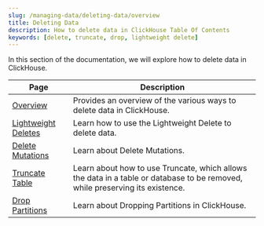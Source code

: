 ```yaml
---
slug: /managing-data/deleting-data/overview
title: Deleting Data
description: How to delete data in ClickHouse Table Of Contents
keywords: [delete, truncate, drop, lightweight delete]
---
```


In this section of the documentation,
we will explore how to delete data in ClickHouse.

| Page                                                                | Description                                                                                                                  |
|---------------------------------------------------------------------|------------------------------------------------------------------------------------------------------------------------------|
| [Overview](/deletes/overview)                               | Provides an overview of the various ways to delete data in ClickHouse.                                                       |
| [Lightweight Deletes](/guides/developer/lightweight-delete) | Learn how to use the Lightweight Delete to delete data.                                                                      |
| [Delete Mutations](/managing-data/delete_mutations)         | Learn about Delete Mutations.                                                                                                |
| [Truncate Table](/managing-data/truncate)                   | Learn about how to use Truncate, which allows the data in a table or database to be removed, while preserving its existence. |
| [Drop Partitions](/managing-data/drop_partition)            | Learn about Dropping Partitions in ClickHouse.                                                                               |

